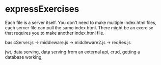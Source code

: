 # expressExercises

Each file is a server itself. You don't need to make multiple index.html files, each server file can pull the same index.html.
There might be an exercise that requires you to make another index.html file.

basicServer.js -> middleware.js -> middleware2.js -> reqRes.js

jwt, data serving, data serving from an external api, crud, getting a database working, 
